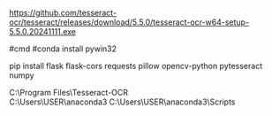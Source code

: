 https://github.com/tesseract-ocr/tesseract/releases/download/5.5.0/tesseract-ocr-w64-setup-5.5.0.20241111.exe

#cmd 
#conda install pywin32

pip install flask flask-cors requests pillow opencv-python pytesseract numpy

C:\Program Files\Tesseract-OCR\
C:\Users\USER\anaconda3
C:\Users\USER\anaconda3\Scripts